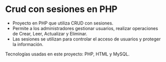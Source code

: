 # Crud con sesiones en PHP

- Proyecto en PHP que utiliza CRUD con sesiones.
- Permite a los administradores gestionar usuarios, realizar operaciones de Crear, Leer, Actualizar y Eliminar.
- Las sesiones se utilizan para controlar el acceso de usuarios y proteger la información.

Tecnologías usadas en este proyecto: PHP, HTML y MySQL.
